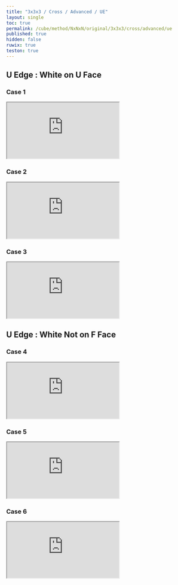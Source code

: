 ```yaml
---
title: "3x3x3 / Cross / Advanced / UE"
layout: single
toc: true
permalink: /cube/method/NxNxN/original/3x3x3/cross/advanced/ue
published: true
hidden: false
ruwix: true
teston: true
---
```

<span
  id = "cube"
  teston = "{{page.teston}}" >
</span>

<head>
  <base target="_blank">
</head>



## U Edge : White on U Face

### Case 1

<iframe
  src = "https://ruwix.com/widget/3d/?alg=F%20D%20F&colored=U%20FD%20RD&hover=9&speed=500&flags=canvas"
></iframe>

### Case 2

<iframe
  src = "https://ruwix.com/widget/3d/?alg=F%20D2%20F&colored=U%20FD%20BD&hover=9&speed=500&flags=canvas"
></iframe>

### Case 3

<iframe
  src = "https://ruwix.com/widget/3d/?alg=F%20D'%20F&colored=U%20FD%20LD&hover=9&speed=500&flags=canvas"
></iframe>



## U Edge : White Not on F Face

### Case 4

<iframe
  src = "https://ruwix.com/widget/3d/?alg=F%20R'&colored=U%20FD%20RD&hover=9&speed=500&flags=canvas"
></iframe>

### Case 5

<iframe
  src = "https://ruwix.com/widget/3d/?alg=F%20D'%20R'&colored=U%20LD%20RD&hover=9&speed=500&flags=canvas"
></iframe>

### Case 6

<iframe
  src = "https://ruwix.com/widget/3d/?alg=F%20D2'%20R'&colored=U%20BD%20RD&hover=9&speed=500&flags=canvas"
></iframe>
